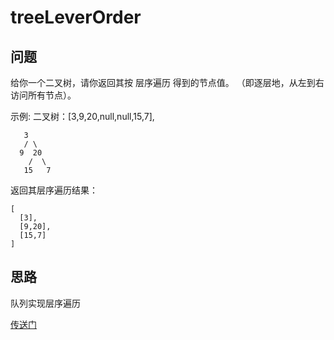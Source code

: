 # treeLeverOrder

## 问题
给你一个二叉树，请你返回其按 层序遍历 得到的节点值。 （即逐层地，从左到右访问所有节点）。

示例:
二叉树：[3,9,20,null,null,15,7],
```
   3
   / \
  9  20
    /  \
   15   7
```
返回其层序遍历结果：
```
[
  [3],
  [9,20],
  [15,7]
]
```

## 思路
队列实现层序遍历

[传送门](https://leetcode-cn.com/problems/binary-tree-level-order-traversal/)
